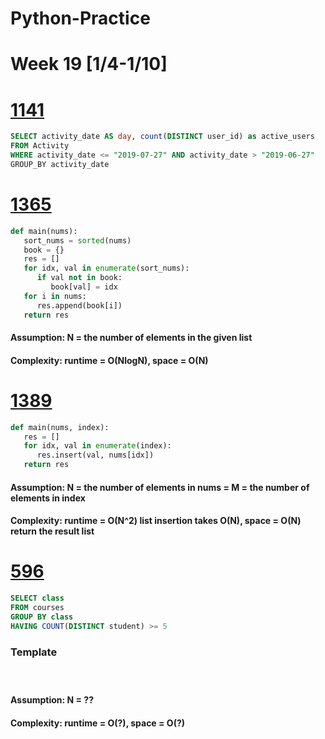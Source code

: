 # Python-Practice

# Week 19 [1/4-1/10]

# [1141](https://leetcode.com/problems/user-activity-for-the-past-30-days-i/)
```sql
SELECT activity_date AS day, count(DISTINCT user_id) as active_users
FROM Activity
WHERE activity_date <= "2019-07-27" AND activity_date > "2019-06-27"
GROUP_BY activity_date
```

# [1365](https://leetcode.com/problems/how-many-numbers-are-smaller-than-the-current-number/)
```python
def main(nums):
   sort_nums = sorted(nums)
   book = {}
   res = []
   for idx, val in enumerate(sort_nums):
      if val not in book:
         book[val] = idx
   for i in nums:
      res.append(book[i])
   return res
```
#### Assumption: N = the number of elements in the given list
#### Complexity: runtime = O(NlogN), space = O(N)

# [1389](https://leetcode.com/problems/create-target-array-in-the-given-order/)
```python
def main(nums, index):
   res = []
   for idx, val in enumerate(index):
      res.insert(val, nums[idx])
   return res
```
#### Assumption: N = the number of elements in nums = M = the number of elements in index
#### Complexity: runtime = O(N^2) list insertion takes O(N), space = O(N) return the result list

# [596](https://leetcode.com/problems/classes-more-than-5-students/)
```sql
SELECT class
FROM courses
GROUP BY class
HAVING COUNT(DISTINCT student) >= 5
```

### Template
# []()
```python
```
#### Assumption: N = ??
#### Complexity: runtime = O(?), space = O(?)